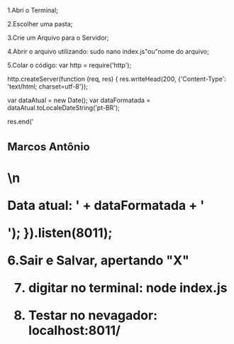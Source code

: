 1.Abri o Terminal;

2.Escolher uma pasta;

3.Crie um Arquivo para o Servidor;

4.Abrir o arquivo utilizando:
sudo nano index.js"ou"nome do arquivo;

5.Colar o código:
var http = require('http');

http.createServer(function (req, res) {
  res.writeHead(200, {'Content-Type': 'text/html; charset=utf-8'});

 var dataAtual = new Date();
 var dataFormatada = dataAtual.toLocaleDateString('pt-BR');

  res.end('<h1 style="font-size: 24px;">Marcos Antônio<h1>\n<P>Data atual: ' + dataFormatada + '</p>');
}).listen(8011);

6.Sair e Salvar, apertando "X"

7. digitar no terminal:
node index.js

8. Testar no nevagador:
localhost:8011/
